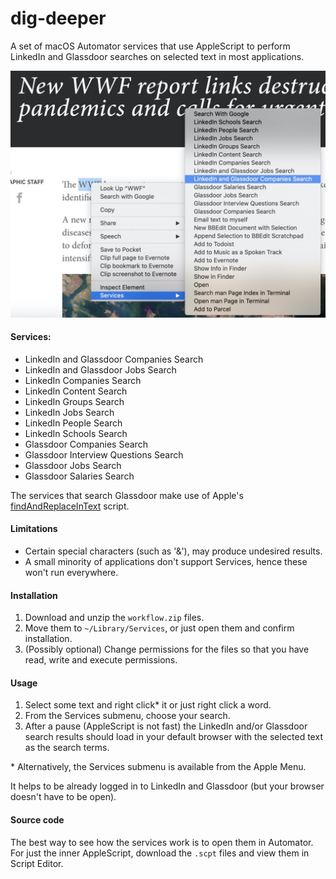 # dig-deeper

A set of macOS Automator services that use AppleScript to perform LinkedIn and Glassdoor searches on selected text in most applications. 

![Services menu screenshot showing Dig Deeper services](Screenshot.jpg?raw=true)

#### Services:

* LinkedIn and Glassdoor Companies Search
* LinkedIn and Glassdoor Jobs Search
* LinkedIn Companies Search
* LinkedIn Content Search
* LinkedIn Groups Search
* LinkedIn Jobs Search
* LinkedIn People Search
* LinkedIn Schools Search
* Glassdoor Companies Search
* Glassdoor Interview Questions Search
* Glassdoor Jobs Search
* Glassdoor Salaries Search

The services that search Glassdoor make use of Apple's [findAndReplaceInText](https://developer.apple.com/library/archive/documentation/LanguagesUtilities/Conceptual/MacAutomationScriptingGuide/ManipulateText.html) script. 

#### Limitations

* Certain special characters (such as '&'), may produce undesired results.
* A small minority of applications don't support Services, hence these won't run everywhere.

#### Installation

1. Download and unzip the `workflow.zip` files.
2. Move them to `~/Library/Services`, or just open them and confirm installation.
3. (Possibly optional) Change permissions for the files so that you have read, write and execute permissions.

#### Usage
1. Select some text and right click* it or just right click a word.
2. From the Services submenu, choose your search.
3. After a pause (AppleScript is not fast) the LinkedIn and/or Glassdoor search results should load in your default browser with the selected text as the search terms.

\* Alternatively, the Services submenu is available from the Apple Menu.

It helps to be already logged in to LinkedIn and Glassdoor (but your browser doesn't have to be open).

#### Source code

The best way to see how the services work is to open them in Automator. For just the inner AppleScript, download the `.scpt` files and view them in Script Editor.
